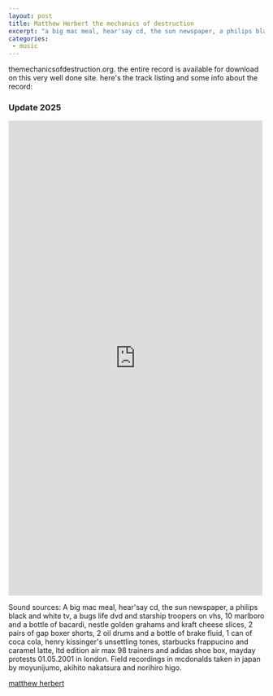 ```yaml
---
layout: post
title: Matthew Herbert the mechanics of destruction
excerpt: "a big mac meal, hear'say cd, the sun newspaper, a philips black and white tv, a bugs life dvd and starship troopers on vhs, 10 marlboro and a bottle of bacardi, nestle golden grahams and kraft cheese slices, 2 pairs of gap boxer shorts, 2 oil drums and a bottle of brake fluid, 1 can of coca cola, henry kissinger's unsettling tones, starbucks frappucino and caramel latte, ltd edition air max 98 trainers and adidas shoe box, mayday protests 01.05.2001 in london"
categories:
 - music
---
```


<a class="dead">themechanicsofdestruction.org</a>. the entire record is available for download on this very well done site. here's the track listing and some info about the record:

### Update 2025

<iframe style="border: 0; width: 500px; height: 936px;" src="https://bandcamp.com/EmbeddedPlayer/album=2997683754/size=large/bgcol=ffffff/linkcol=0687f5/transparent=true/" seamless><a href="https://matthewherbert.bandcamp.com/album/the-mechanics-of-destruction">The Mechanics Of Destruction by Radio Boy</a></iframe>

Sound sources: A big mac meal, hear'say cd, the sun newspaper, a philips black and white tv, a bugs life dvd and starship troopers on vhs, 10 marlboro and a bottle of bacardi, nestle golden grahams and kraft cheese slices, 2 pairs of gap boxer shorts, 2 oil drums and a bottle of brake fluid, 1 can of coca cola, henry kissinger's unsettling tones, starbucks frappucino and caramel latte, ltd edition air max 98 trainers and adidas shoe box, mayday protests 01.05.2001 in london. Field recordings in mcdonalds taken in japan by moyunijumo, akihito nakatsura and norihiro higo.

[matthew herbert](https://www.matthewherbert.com/)
